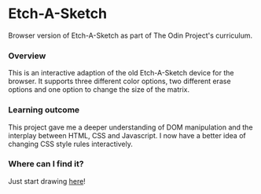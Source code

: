 # Etch-A-Sketch
Browser version of Etch-A-Sketch as part of The Odin Project's curriculum.

### Overview

This is an interactive adaption of the old Etch-A-Sketch device for the browser. It supports three different color options,
two different erase options and one option to change the size of the matrix. 

### Learning outcome

This project gave me a deeper understanding of DOM manipulation and the interplay between HTML, CSS and Javascript. I now have
a better idea of changing CSS style rules interactively. 

### Where can I find it?
Just start drawing [here](https://pparmin.github.io/Etch-A-Sketch/)!
